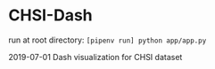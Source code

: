 # CHSI-Dash
run at root directory:
```[pipenv run] python app/app.py```

2019-07-01 Dash visualization for CHSI dataset
